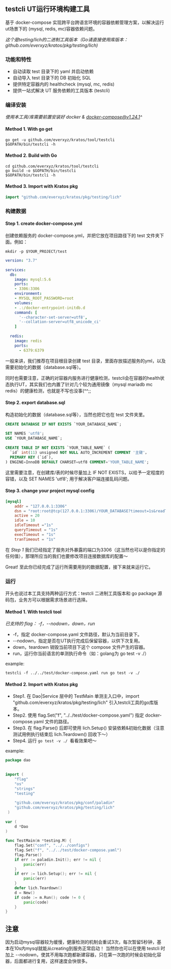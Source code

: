## testcli UT运行环境构建工具
基于 docker-compose 实现跨平台跨语言环境的容器依赖管理方案，以解决运行ut场景下的 (mysql, redis, mc)容器依赖问题。

*这个是testing/lich的二进制工具版本（Go请直接使用库版本：github.com/everxyz/kratos/pkg/testing/lich)*

### 功能和特性
- 自动读取 test 目录下的 yaml 并启动依赖
- 自动导入 test 目录下的 DB 初始化 SQL
- 提供特定容器内的 healthcheck (mysql, mc, redis)
- 提供一站式解决 UT 服务依赖的工具版本 (testcli)

### 编译安装
*使用本工具/库需要前置安装好 docker & docker-compose@v1.24.1^*

#### Method 1. With go get
```shell
go get -u github.com/everxyz/kratos/tool/testcli
$GOPATH/bin/testcli -h
```
#### Method 2. Build with Go
```shell
cd github.com/everxyz/kratos/tool/testcli
go build -o $GOPATH/bin/testcli
$GOPATH/bin/testcli -h
```
#### Method 3. Import with Kratos pkg
```Go
import "github.com/everxyz/kratos/pkg/testing/lich"
```

### 构建数据
#### Step 1. create docker-compose.yml
创建依赖服务的 docker-compose.yml，并把它放在项目路径下的 test 文件夹下面。例如：
```shell
mkdir -p $YOUR_PROJECT/test
```
```yaml
version: "3.7"
 
services:
  db:
    image: mysql:5.6
    ports:
    - 3306:3306
    environment:
    - MYSQL_ROOT_PASSWORD=root
    volumes:
    - .:/docker-entrypoint-initdb.d
    command: [
      '--character-set-server=utf8',
      '--collation-server=utf8_unicode_ci'
    ]
 
  redis:
    image: redis
    ports:
      - 6379:6379
```
一般来讲，我们推荐在项目根目录创建 test 目录，里面存放描述服务的yml，以及需要初始化的数据（database.sql等）。

同时也需要注意，正确的对容器内服务进行健康检测，testcli会在容器的health状态执行UT，其实我们也内置了针对几个较为通用镜像（mysql mariadb mc redis）的健康检测，也就是不写也没事(^^;;

#### Step 2. export database.sql
构造初始化的数据（database.sql等），当然也把它也在 test 文件夹里。
```sql
CREATE DATABASE IF NOT EXISTS `YOUR_DATABASE_NAME`;
 
SET NAMES 'utf8';
USE `YOUR_DATABASE_NAME`;
 
CREATE TABLE IF NOT EXISTS `YOUR_TABLE_NAME` (
  `id` int(11) unsigned NOT NULL AUTO_INCREMENT COMMENT '主键'，
  PRIMARY KEY (`id`),
) ENGINE=InnoDB DEFAULT CHARSET=utf8 COMMENT='YOUR_TABLE_NAME';
```
这里需要注意，在创建库/表的时候尽量加上 IF NOT EXISTS，以给予一定程度的容错，以及 SET NAMES 'utf8'; 用于解决客户端连接乱码问题。

#### Step 3. change your project mysql config
```toml
[mysql]
    addr = "127.0.0.1:3306"
    dsn = "root:root@tcp(127.0.0.1:3306)/YOUR_DATABASE?timeout=1s&readTimeout=1s&writeTimeout=1s&parseTime=true&loc=Local&charset=utf8mb4,utf8"
    active = 20
    idle = 10
    idleTimeout ="1s"
    queryTimeout = "1s"
    execTimeout = "1s"
    tranTimeout = "1s"
```
在 *Step 1* 我们已经指定了服务对外暴露的端口为3306（这当然也可以是你指定的任何值），那理所应当的我们也要修改项目连接数据库的配置～

Great! 至此你已经完成了运行所需要用到的数据配置，接下来就来运行它。

### 运行
开头也说过本工具支持两种运行方式：testcli 二进制工具版本和 go package 源码包，业务方可以根据需求场景进行选择。
#### Method 1. With testcli tool
*已支持的 flag： -f，--nodown，down，run*
- -f，指定 docker-compose.yaml 文件路径，默认为当前目录下。
- --nodown，指定是否在UT执行完成后保留容器，以供下次复用。
- down，teardown 销毁当前项目下这个 compose 文件产生的容器。
- run，运行你当前语言的单测执行命令（如：golang为 go test -v ./） 

example:
```shell
testcli -f ../../test/docker-compose.yaml run go test -v ./
```
#### Method 2. Import with Kratos pkg
- Step1. 在 Dao|Service 层中的 TestMain 单测主入口中，import  "github.com/everxyz/kratos/pkg/testing/lich" 引入testcli工具的go库版本。
- Step2. 使用  flag.Set("f", "../../test/docker-compose.yaml") 指定 docker-compose.yaml 文件的路径。
- Step3. 在 flag.Parse() 后即可使用 lich.Setup() 安装依赖&初始化数据（注意测试用例执行结束后 lich.Teardown() 回收下～）
- Step4. 运行 `go test -v ./ `看看效果吧～

example:
```Go
package dao
 
 
import (
    "flag"
    "os"
    "strings"
    "testing"
 
    "github.com/everxyz/kratos/pkg/conf/paladin"
    "github.com/everxyz/kratos/pkg/testing/lich"
 )
 
var (
    d *Dao
)
 
func TestMain(m *testing.M) {
    flag.Set("conf", "../../configs")
    flag.Set("f", "../../test/docker-compose.yaml")
    flag.Parse()
    if err := paladin.Init(); err != nil {
        panic(err)
    }
    if err := lich.Setup(); err != nil {
        panic(err)
    }
    defer lich.Teardown()
    d = New()
    if code := m.Run(); code != 0 {
        panic(code)
    }
}
 ```
## 注意
因为启动mysql容器较为缓慢，健康检测的机制会重试3次，每次暂留5秒钟，基本在10s内mysql就能从creating到服务正常启动！
当然你也可以在使用 testcli 时加上 --nodown，使其不用每次跑都新建容器，只在第一次跑的时候会初始化容器，后面都进行复用，这样速度会快很多。

